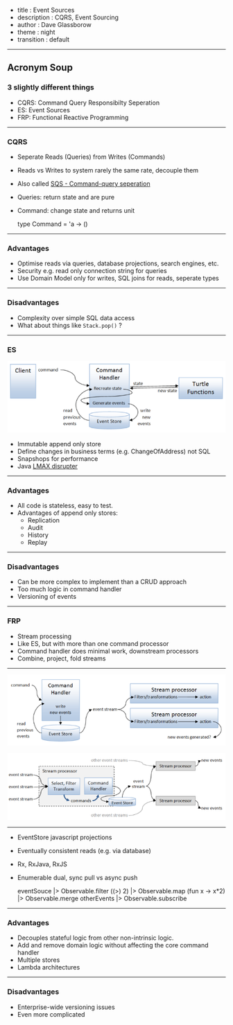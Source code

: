 - title : Event Sources
- description : CQRS, Event Sourcing
- author : Dave Glassborow
- theme : night
- transition : default

***

## Acronym Soup 

### 3 slightly different things

- CQRS: Command Query Responsibilty Seperation
- ES: Event Sources
- FRP: Functional Reactive Programming

***

### CQRS

- Seperate Reads (Queries) from Writes (Commands)
- Reads vs Writes to system rarely the same rate, decouple them
- Also called [SQS - Command-query seperation](https://en.wikipedia.org/wiki/Command–query_separation)
- Queries: return state and are pure
- Command: change state and returns unit

    
    type Command = 'a -> ()
    

---

### Advantages

- Optimise reads via queries, database projections, search engines, etc.
- Security e.g. read only connection string for queries
- Use Domain Model only for writes, SQL joins for reads, seperate types

---

### Disadvantages

- Complexity over simple SQL data access
- What about things like `Stack.pop()` ?


***

### ES

![ES Diagram](images/turtle-event-source.png)

- Immutable append only store
- Define changes in business terms (e.g. ChangeOfAddress) not SQL
- Snapshops for performance
- Java [LMAX disrupter](https://lmax-exchange.github.io/disruptor/)


---

### Advantages

* All code is stateless, easy to test.
* Advantages of append only stores:
   - Replication
   - Audit
   - History
   - Replay

---

### Disadvantages

* Can be more complex to implement than a CRUD approach
* Too much logic in command handler
* Versioning of events

***

### FRP

- Stream processing
- Like ES, but with more than one command processor
- Command handler does minimal work, downstream processors
- Combine, project, fold streams

---


![Diagram](images/turtle-frp.png)

![Diagram](images/turtle-stream-processor.png)


---

- EventStore javascript projections
- Eventually consistent reads (e.g. via database)
- Rx, RxJava, RxJS
- Enumerable dual, sync pull vs async push
	
	
	eventSouce
	|> Observable.filter ((>) 2)
	|> Observable.map (fun x -> x*2)
	|> Observable.merge otherEvents
	|> Observable.subscribe


---

### Advantages

- Decouples stateful logic from other non-intrinsic logic.
- Add and remove domain logic without affecting the core command handler
- Multiple stores
- Lambda architectures 

---


### Disadvantages

- Enterprise-wide versioning issues
- Even more complicated
